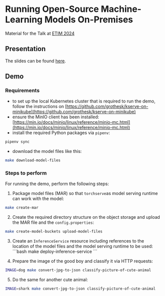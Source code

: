 # Running Open-Source Machine-Learning Models On-Premises

Material for the Talk at [ETIM 2024](https://etim.uk-essen.de/)

## Presentation

The slides can be found [here](./presentation/).

## Demo

### Requirements

* to set up the local Kubernetes cluster that is required to run the demo, follow the instructions on [https://github.com/grothesk/kserve-on-minikube](https://github.com/grothesk/kserve-on-minikube)
* ensure the MinIO client has been installed: [https://min.io/docs/minio/linux/reference/minio-mc.html](https://min.io/docs/minio/linux/reference/minio-mc.html)
* install the required Python packages via `pipenv`:
```bash
pipenv sync
```
* download the model files like this:
```bash
make download-model-files 
```

### Steps to perform

For running the demo, perform the following steps:

1. Package model files (MAR) so that `torchserve`as model serving runtime can work with the
model:
```bash
make create-mar
```

2. Create the required directory structure on the object storage and upload the MAR file and the `config.properties`:
```bash
make create-model-buckets upload-model-files
```

3. Create an `InferenceService` resource including references to the location of the model files and the model serving runtime to be used: 
´´´bash
make deploy-inference-service
´´´

4. Prepare the image of the good boy and classify it via HTTP requests:
```bash
IMAGE=dog make convert-jpg-to-json classify-picture-of-cute-animal
```

5. Do the same for another cute animal:
```bash
IMAGE=shark make convert-jpg-to-json classify-picture-of-cute-animal
```
